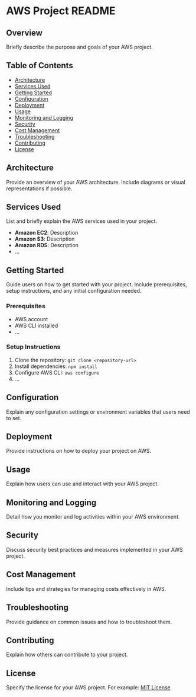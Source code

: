 # AWS Project README

## Overview
Briefly describe the purpose and goals of your AWS project.

## Table of Contents
- [Architecture](#architecture)
- [Services Used](#services-used)
- [Getting Started](#getting-started)
- [Configuration](#configuration)
- [Deployment](#deployment)
- [Usage](#usage)
- [Monitoring and Logging](#monitoring-and-logging)
- [Security](#security)
- [Cost Management](#cost-management)
- [Troubleshooting](#troubleshooting)
- [Contributing](#contributing)
- [License](#license)

## Architecture
Provide an overview of your AWS architecture. Include diagrams or visual representations if possible.

## Services Used
List and briefly explain the AWS services used in your project.

- **Amazon EC2**: Description
- **Amazon S3**: Description
- **Amazon RDS**: Description
- ...

## Getting Started
Guide users on how to get started with your project. Include prerequisites, setup instructions, and any initial configuration needed.

### Prerequisites
- AWS account
- AWS CLI installed
- ...

### Setup Instructions
1. Clone the repository: `git clone <repository-url>`
2. Install dependencies: `npm install`
3. Configure AWS CLI: `aws configure`
4. ...

## Configuration
Explain any configuration settings or environment variables that users need to set.

## Deployment
Provide instructions on how to deploy your project on AWS.

## Usage
Explain how users can use and interact with your AWS project.

## Monitoring and Logging
Detail how you monitor and log activities within your AWS environment.

## Security
Discuss security best practices and measures implemented in your AWS project.

## Cost Management
Include tips and strategies for managing costs effectively in AWS.

## Troubleshooting
Provide guidance on common issues and how to troubleshoot them.

## Contributing
Explain how others can contribute to your project.

## License
Specify the license for your AWS project. For example:
[MIT License](LICENSE)
